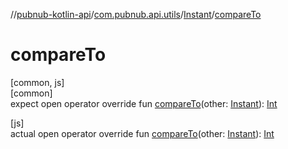 //[pubnub-kotlin-api](../../../index.md)/[com.pubnub.api.utils](../index.md)/[Instant](index.md)/[compareTo](compare-to.md)

# compareTo

[common, js]\
[common]\
expect open operator override fun [compareTo](compare-to.md)(other: [Instant](index.md)): [Int](https://kotlinlang.org/api/latest/jvm/stdlib/kotlin/-int/index.html)

[js]\
actual open operator override fun [compareTo](compare-to.md)(other: [Instant](index.md)): [Int](https://kotlinlang.org/api/latest/jvm/stdlib/kotlin/-int/index.html)
